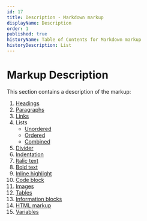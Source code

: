 ```yaml
---
id: 17
title: Description - Markdown markup
displayName: Description
order: 1
published: true
historyName: Table of Contents for Markdown markup
historyDescription: List
---
```


# Markup Description

This section contains a description of the markup:
1. [Headings]([18])
2. [Paragraphs]([26])
3. [Links]([25])
4. Lists
   - [Unordered]([14])
   - [Ordered]([13])
   - [Combined]([12])
5. [Divider]([19])
6. [Indentation]([24])
7. [Italic text]([23])
8. [Bold text]([16])
9. [Inline highlight]([27])
10. [Code block]([15])
11. [Images]([21])
12. [Tables]([28])
13. [Information blocks]([22])
14. [HTML markup]([20])
15. [Variables]([29])

